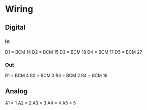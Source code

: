 # Wiring

## Digital

### In
D1 = BCM 14
D2 = BCM 15
D3 = BCM 18
D4 = BCM 17
D5 = BCM 27

### Out
R1 = BCM 4
R2 = BCM 3
R3 = BCM 2
R4 = BCM 16

## Analog
A1 = 1
A2 = 2
A3 = 3
A4 = 4
A5 = 5
